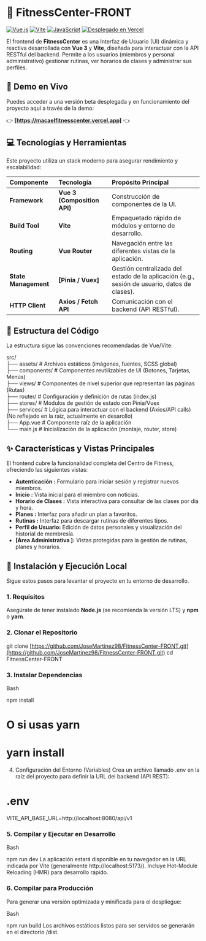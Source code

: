 # 🤸 FitnessCenter-FRONT

[![Vue.js](https://img.shields.io/badge/Vue.js-3.x-4FC08D.svg)](https://vuejs.org/)
[![Vite](https://img.shields.io/badge/Build%20Tool-Vite-646CFF.svg)](https://vitejs.dev/)
[![JavaScript](https://img.shields.io/badge/Language-JavaScript-F7DF1E.svg)](https://developer.mozilla.org/es/docs/Web/JavaScript)
[![Desplegado en Vercel](https://img.shields.io/badge/Despliegue-Vercel-000000.svg)](https://vercel.com/)

El frontend de **FitnessCenter** es una Interfaz de Usuario (UI) dinámica y reactiva desarrollada con **Vue 3** y **Vite**, diseñada para interactuar con la API RESTful del backend. Permite a los usuarios (miembros y personal administrativo) gestionar rutinas, ver horarios de clases y administrar sus perfiles.

## 🔗 Demo en Vivo

Puedes acceder a una versión beta desplegada y en funcionamiento del proyecto aquí a través de la demo:

👉 **[https://macaelfitnesscenter.vercel.app]** 👈

## 💻 Tecnologías y Herramientas

Este proyecto utiliza un stack moderno para asegurar rendimiento y escalabilidad:

| Componente | Tecnología | Propósito Principal |
| :--- | :--- | :--- |
| **Framework** | **Vue 3 (Composition API)** | Construcción de componentes de la UI. |
| **Build Tool** | **Vite** | Empaquetado rápido de módulos y entorno de desarrollo. |
| **Routing** | **Vue Router** | Navegación entre las diferentes vistas de la aplicación. |
| **State Management** | **[Pinia / Vuex]** | Gestión centralizada del estado de la aplicación (e.g., sesión de usuario, datos de clases).  |
| **HTTP Client** | **Axios / Fetch API** | Comunicación con el backend (API RESTful). |

## 📐 Estructura del Código

La estructura sigue las convenciones recomendadas de Vue/Vite:

src/  
├── assets/             # Archivos estáticos (imágenes, fuentes, SCSS global)  
├── components/         # Componentes reutilizables de UI (Botones, Tarjetas, Menús)  
├── views/              # Componentes de nivel superior que representan las páginas (Rutas)  
├── router/             # Configuración y definición de rutas (index.js)  
├── stores/             # Módulos de gestión de estado con Pinia/Vuex  
├── services/           # Lógica para interactuar con el backend (Axios/API calls)(No reflejado en la raiz, actualmente en desarollo)  
├── App.vue             # Componente raíz de la aplicación  
└── main.js             # Inicialización de la aplicación (montaje, router, store)  


## ✨ Características y Vistas Principales

El frontend cubre la funcionalidad completa del Centro de Fitness, ofreciendo las siguientes vistas:

* **Autenticación :** Formulario para iniciar sesión y registrar nuevos miembros.
* **Inicio :** Vista inicial para el miembro con noticias.
* **Horario de Clases :** Vista interactiva para consultar de las clases por día y hora.
* **Planes :** Interfaz para añadir un plan a favoritos.
* **Rutinas :** Interfaz para descargar rutinas de diferentes tipos.  
* **Perfil de Usuario:** Edición de datos personales y visualización del historial de membresía.
* **[Área Administrativa ]:** Vistas protegidas para la gestión de rutinas, planes y horarios. 

## 🚀 Instalación y Ejecución Local

Sigue estos pasos para levantar el proyecto en tu entorno de desarrollo.

### 1. Requisitos

Asegúrate de tener instalado **Node.js** (se recomienda la versión LTS) y **npm** o **yarn**.

### 2. Clonar el Repositorio

git clone [https://github.com/JoseMartinez98/FitnessCenter-FRONT.git](https://github.com/JoseMartinez98/FitnessCenter-FRONT.git)
cd FitnessCenter-FRONT
### 3. Instalar Dependencias
Bash

npm install
# O si usas yarn
# yarn install
4. Configuración del Entorno (Variables)
Crea un archivo llamado .env en la raíz del proyecto para definir la URL del backend (API REST):

# .env
VITE_API_BASE_URL=http://localhost:8080/api/v1  

### 5. Compilar y Ejecutar en Desarrollo
Bash

npm run dev
La aplicación estará disponible en tu navegador en la URL indicada por Vite (generalmente http://localhost:5173/). Incluye Hot-Module Reloading (HMR) para desarrollo rápido.

### 6. Compilar para Producción
Para generar una versión optimizada y minificada para el despliegue:

Bash

npm run build
Los archivos estáticos listos para ser servidos se generarán en el directorio /dist.
